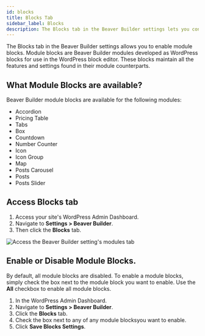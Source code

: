 ```yaml
---
id: blocks
title: Blocks Tab
sidebar_label: Blocks
description: The Blocks tab in the Beaver Builder settings lets you control which module blocks will be available in the WordPress block editor.
---
```


The Blocks tab in the Beaver Builder settings allows you to enable module blocks. Module blocks are Beaver Builder modules developed as WordPress blocks for use in the WordPress block editor. These blocks maintain all the features and settings found in their module counterparts.

## What Module Blocks are available?

Beaver Builder module blocks are available for the following modules:

- Accordion
- Pricing Table
- Tabs
- Box
- Countdown
- Number Counter
- Icon
- Icon Group
- Map
- Posts Carousel
- Posts
- Posts Slider

## Access Blocks tab

1. Access your site's WordPress Admin Dashboard.
2. Navigate to **Settings > Beaver Builder**.
3. Then click the **Blocks** tab.

![Access the Beaver Builder setting's modules tab](/img/beaver-builder/settings--module-blocks--1.jpg)

## Enable or Disable Module Blocks.

By default, all module blocks are disabled. To enable a module blocks, simply check the box next to the module block you want to enable. Use the **All** checkbox to enable all module blocks.

1. In the WordPress Admin Dashboard.
2. Navigate to **Settings > Beaver Builder**.
3. Click the **Blocks** tab.
4. Check the box next to any of any module blocksyou want to enable.
5. Click **Save Blocks Settings**.

